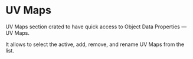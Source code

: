 # UV Maps

UV Maps section crated to have quick access to Object Data Properties — UV Maps.

It allows to select the active, add, remove, and rename UV Maps from the list.